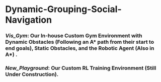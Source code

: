 # Dynamic-Grouping-Social-Navigation

### *Vis_Gym*: Our In-house Custom Gym Environment with Dynamic Obstacles (Following an A* path from their start to end goals), Static Obstacles, and the Robotic Agent (Also in A*) .
### *New_Playground*: Our Custom RL Training Environment (Still Under Construction).